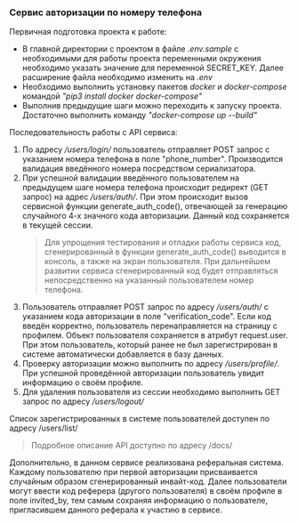 <h3>Сервис авторизации по номеру телефона</h3> 

<p>Первичная подготовка проекта к работе:</p>

<ul>
<li>В главной директории с проектом в файле <cite>.env.sample</cite> с необходимыми для 
работы проекта переменными окружения необходимо указать значение для переменной 
SECRET_KEY. Далее расширение файла необходимо изменить на <cite>.env</cite></li>
<li>Необходимо выполнить установку пакетов <cite>docker</cite> и <cite>docker-compose</cite>
командой <cite>"pip3 install docker docker-compose"</cite></li>
<li>Выполнив предыдущие шаги можно переходить к запуску проекта.
Достаточно выполнить команду <cite>"docker-compose up --build"</cite></li>
</ul>

Последовательность работы с API сервиса:

1. По адресу <i>/users/login/</i> пользователь отправляет POST запрос 
с указанием номера телефона в поле "phone_number". Производится валидация введённого номера 
посредством сериализатора.
2. При успешной валидации введённого пользователем на предыдущем шаге номера телефона 
происходит редирект (GET запрос) на адрес <i>/users/auth/</i>. При этом происходит 
вызов сервисной функции generate_auth_code(), отвечающей за генерацию случайного 
4-х значного кода авторизации. Данный код сохраняется в текущей сессии.
    <blockquote> Для упрощения тестирования и отладки работы сервиса код, сгенерированный 
    в функции generate_auth_code() выводится в консоль, а также на 
   экран пользователя. При дальнейшем развитии сервиса сгенерированный код будет 
   отправляться непосредственно на указанный пользователем номер телефона. </blockquote>
3. Пользователь отправляет POST запрос по адресу <i>/users/auth/</i> с указанием 
кода авторизации в поле "verification_code". Если код введён корректно, пользователь 
перенаправляется на страницу с профилем. Объект пользователя сохраняется в атрибут 
request.user. При этом пользователь, который ранее не был зарегистрирован в системе 
автоматически добавляется в базу данных.
4. Проверку авторизации можно выполнить по адресу <i>/users/profile/</i>. При успешной 
проведённой авторизации пользователь увидит информацию о своём профиле.
5. Для удаления пользователя из сессии необходимо выполнить GET запрос по адресу 
<i>/users/logout/</i>

<p>Список зарегистрированных в системе пользователей доступен по адресу /users/list/</p>

<blockquote>Подробное описание API доступно по адресу /docs/</blockquote>

Дополнительно, в данном сервисе реализована реферальная система. Каждому пользователю 
при первой авторизации присваивается случайным образом сгенерированный инвайт-код. 
Далее пользователи могут ввести код реферера (другого пользователя) в своём профиле 
в поле invited_by, тем самым сохраняя информацию о пользователе, пригласившем данного 
реферала к участию в сервисе.
